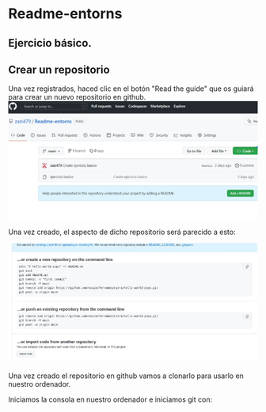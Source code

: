 # Readme-entorns
## Ejercicio básico. 

## Crear un repositorio

Una vez registrados, haced clic en el botón "Read the guide" que os guiará para crear un nuevo repositorio en github.
![inicio.jpg](https://github.com/zazi479/Readme-entorns/blob/7c5fa7ee8416aa47e60fc7c8a39b0f9d9c6b259f/fotos/inicio.jpg)

Una vez creado, el aspecto de dicho repositorio será parecido a esto:

![](https://github.com/zazi479/Readme-entorns/blob/1897a8e68c2813d99213862d6eaf9921aa33887b/fotos/segundo.jpg)


Una vez creado el repositorio en github vamos a clonarlo para usarlo en nuestro ordenador.

Iniciamos la consola en nuestro ordenador e iniciamos git con:

